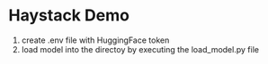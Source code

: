 # Haystack Demo

1. create .env file with HuggingFace token
2. load model into the directoy by executing the load_model.py file
